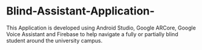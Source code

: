 # Blind-Assistant-Application-
This Application is developed using Android Studio, Google ARCore, Google Voice Assistant and Firebase to help navigate a fully or partially blind student around the university campus.
